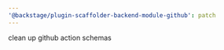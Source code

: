 ```yaml
---
'@backstage/plugin-scaffolder-backend-module-github': patch
---
```


clean up github action schemas
